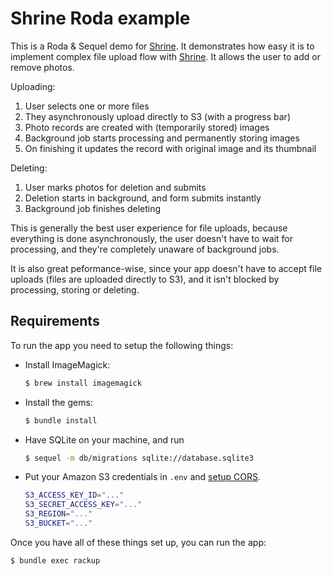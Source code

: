 # Shrine Roda example

This is a Roda & Sequel demo for [Shrine]. It demonstrates how easy it is to
implement complex file upload flow with [Shrine]. It allows the user to add or
remove photos.

Uploading:

1. User selects one or more files
2. They asynchronously upload directly to S3 (with a progress bar)
3. Photo records are created with (temporarily stored) images
4. Background job starts processing and permanently storing images
5. On finishing it updates the record with original image and its thumbnail

Deleting:

1. User marks photos for deletion and submits
2. Deletion starts in background, and form submits instantly
3. Background job finishes deleting

This is generally the best user experience for file uploads, because everything
is done asynchronously, the user doesn't have to wait for processing, and
they're completely unaware of background jobs.

It is also great peformance-wise, since your app doesn't have to accept file
uploads (files are uploaded directly to S3), and it isn't blocked by
processing, storing or deleting.

## Requirements

To run the app you need to setup the following things:

* Install ImageMagick:

  ```rb
  $ brew install imagemagick
  ```

* Install the gems:

  ```rb
  $ bundle install
  ```

* Have SQLite on your machine, and run

  ```sh
  $ sequel -m db/migrations sqlite://database.sqlite3
  ```

* Put your Amazon S3 credentials in `.env` and [setup CORS].

  ```sh
  S3_ACCESS_KEY_ID="..."
  S3_SECRET_ACCESS_KEY="..."
  S3_REGION="..."
  S3_BUCKET="..."
  ```

Once you have all of these things set up, you can run the app:

```sh
$ bundle exec rackup
```

[Shrine]: https://github.com/janko-m/shrine
[setup CORS]: http://docs.aws.amazon.com/AmazonS3/latest/dev/cors.html

